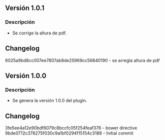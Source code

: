 ## Versión 1.0.1

### Descripción
* Se corrige la altura de pdf.

## Changelog
6025a9bd8cc007ee7807ab8de25969cc56840190 - se arregla altura de pdf

## Versión 1.0.0

### Descripción
* Se genera la versión 1.0.0 del plugin.

## Changelog
3fe5ee4a12e90bdf6079c8bccfc05f254feaf376 - bower directive
9bde0712c378275f030c9a1bf0294f15154c3188 - Initial commit